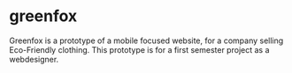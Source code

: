 # greenfox
Greenfox is a prototype of a mobile focused website, for a company selling Eco-Friendly clothing.
This prototype is for a first semester project as a webdesigner.
